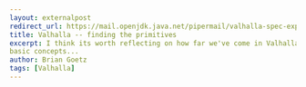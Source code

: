 ```yaml
---
layout: externalpost
redirect_url: https://mail.openjdk.java.net/pipermail/valhalla-spec-experts/2020-February/001232.html
title: Valhalla -- finding the primitives
excerpt: I think its worth reflecting on how far we've come in Valhalla, both for the specific designs in the VM and language, and the clarity of the 
basic concepts...
author: Brian Goetz
tags: [Valhalla]
---
```

